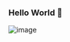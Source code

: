 ### Hello World 👋

![image](https://user-images.githubusercontent.com/45490399/131006977-11081fd0-7e64-41c7-898a-66b4f2745b1f.png)



